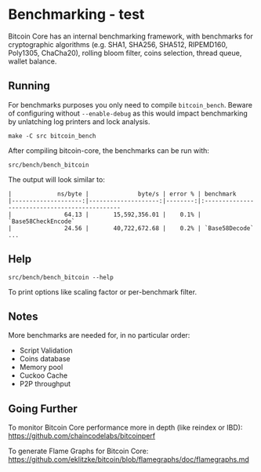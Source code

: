 Benchmarking - test
============

Bitcoin Core has an internal benchmarking framework, with benchmarks
for cryptographic algorithms (e.g. SHA1, SHA256, SHA512, RIPEMD160, Poly1305, ChaCha20), rolling bloom filter, coins selection,
thread queue, wallet balance.

Running
---------------------

For benchmarks purposes you only need to compile `bitcoin_bench`. Beware of configuring without `--enable-debug` as this would impact
benchmarking by unlatching log printers and lock analysis.

    make -C src bitcoin_bench

After compiling bitcoin-core, the benchmarks can be run with:

    src/bench/bench_bitcoin

The output will look similar to:
```
|             ns/byte |              byte/s | error % | benchmark
|--------------------:|--------------------:|--------:|:----------------------------------------------
|               64.13 |       15,592,356.01 |    0.1% | `Base58CheckEncode`
|               24.56 |       40,722,672.68 |    0.2% | `Base58Decode`
...
```

Help
---------------------

    src/bench/bench_bitcoin --help

To print options like scaling factor or per-benchmark filter.

Notes
---------------------
More benchmarks are needed for, in no particular order:
- Script Validation
- Coins database
- Memory pool
- Cuckoo Cache
- P2P throughput

Going Further
--------------------

To monitor Bitcoin Core performance more in depth (like reindex or IBD): https://github.com/chaincodelabs/bitcoinperf

To generate Flame Graphs for Bitcoin Core: https://github.com/eklitzke/bitcoin/blob/flamegraphs/doc/flamegraphs.md
